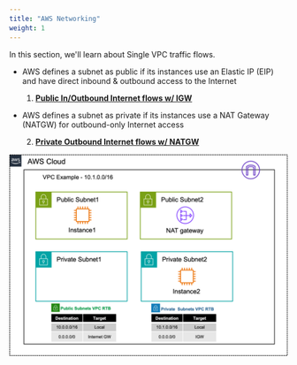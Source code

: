 ```yaml
---
title: "AWS Networking"
weight: 1
---
```


In this section, we'll learn about Single VPC traffic flows.  

- AWS defines a subnet as public if its instances use an Elastic IP (EIP) and have direct inbound & outbound access to the Internet

  1. [**Public In/Outbound Internet flows w/ IGW**](3_level2-module1/3_1_1_task.html)

- AWS defines a subnet as private if its instances use a NAT Gateway (NATGW) for outbound-only Internet access  

  2. [**Private Outbound Internet flows w/ NATGW**](3_level2-module1/3_1_2_task.html)

![](./image-vpc-example.png)
